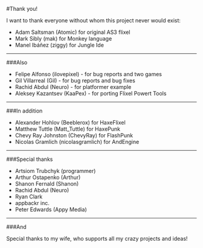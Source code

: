 #Thank you!

I want to thank everyone without whom this project never would exist:

* Adam Saltsman (Atomic) for original AS3 flixel
* Mark Sibly (mak) for Monkey language
* Manel Ibáñez (ziggy) for Jungle Ide

______________________________________________________

###Also

* Felipe Alfonso	(ilovepixel) - for bug reports and two games
* Gil Villarreal (Gil) - for bug reports and bug fixes
* Rachid Abdul (Neuro) - for platformer example
* Aleksey Kazantsev (KaaPex) - for porting Flixel Powert Tools

______________________________________________________

###In addition

* Alexander Hohlov (Beeblerox) for HaxeFlixel
* Matthew Tuttle (Matt_Tuttle) for HaxePunk
* Chevy Ray Johnston (ChevyRay) for FlashPunk
* Nicolas Gramlich (nicolasgramlich) for AndEngine

______________________________________________________

###Special thanks

* Artsiom Trubchyk (programmer)
* Arthur Ostapenko (Arthur)
* Shanon Fernald (Shanon)
* Rachid Abdul (Neuro)
* Ryan Clark
* appbackr inc.
* Peter Edwards (Appy Media)

______________________________________________________

###And

Special thanks to my wife, who supports all my crazy projects and ideas!